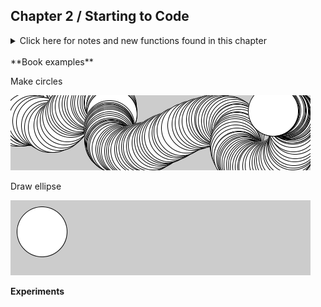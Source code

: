
## Chapter 2 / Starting to Code


<details>
<summary markdown="span">Click here for notes and new functions found in this chapter</summary>


- Basic structure of a sketch e.g. 

```python
def setup():
      size(480, 120)

def draw():
```

- Programs are saved to the 'sketchbook', which is a folder that collects your programs for easy access.

- The export and application folders are erased and re-created each time you hit Run or use the Export Application command.

</details>


<br/>
**Book examples**
<br/>

Make circles

![example_2_1_make_circles](https://github.com/dtolonen/Getting_started_with_Processing.py_book/blob/master/Chapter_2_Starting_to_Code/example_2_1_make_circles/frames/SaveExample-0218.png)

Draw ellipse

![example_2_2_draw_ellipse](https://github.com/dtolonen/Getting_started_with_Processing.py_book/blob/master/Chapter_2_Starting_to_Code/example_2_2_draw_ellipse/frames/SaveExample-0000.png)




**Experiments**
